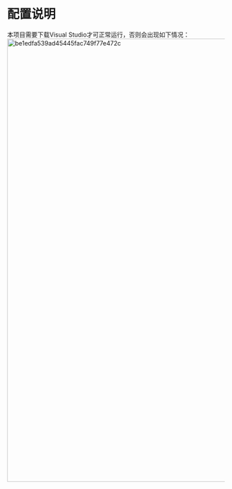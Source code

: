 # 配置说明  
本项目需要下载Visual Studio才可正常运行，否则会出现如下情况：  
<img width="1028" alt="be1edfa539ad45445fac749f77e472c" src="https://github.com/Bistu-OSSDT-2023/4-miamiamiamia/assets/138196419/fc43557f-112e-40ee-98a1-79c50ba4abfe">

